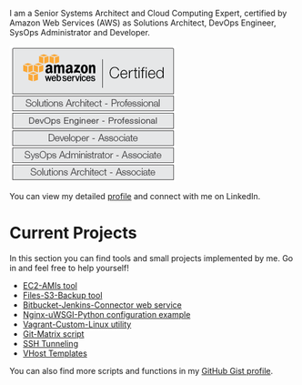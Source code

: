 I am a Senior Systems Architect and Cloud Computing Expert, certified by Amazon Web Services (AWS) as Solutions Architect, DevOps Engineer, SysOps Administrator and Developer.

![AWS All 5 Sign](https://raw.githubusercontent.com/rubenmromero/rubenmromero.github.io/master/images/aws-all-5.png)

You can view my detailed [profile](https://es.linkedin.com/in/rubenmromero) and connect with me on LinkedIn.

# Current Projects

In this section you can find tools and small projects implemented by me. Go in and feel free to help yourself!

* [EC2-AMIs tool](https://github.com/rubenmromero/ec2-amis)
* [Files-S3-Backup tool](https://github.com/rubenmromero/files-s3-backup)
* [Bitbucket-Jenkins-Connector web service](https://github.com/rubenmromero/bitbucket-jenkins-connector)
* [Nginx-uWSGI-Python configuration example](https://github.com/rubenmromero/nginx-uwsgi-python)
* [Vagrant-Custom-Linux utility](https://github.com/rubenmromero/vagrant-custom-linux)
* [Git-Matrix script](https://github.com/rubenmromero/git-matrix)
* [SSH Tunneling](https://github.com/rubenmromero/ssh-tunneling)
* [VHost Templates](https://github.com/rubenmromero/vhost-templates)

You can also find more scripts and functions in my [GitHub Gist profile](https://gist.github.com/rubenmromero).
